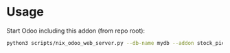 # Usage

Start Odoo including this addon (from repo root):

```bash
python3 scripts/nix_odoo_web_server.py --db-name mydb --addon stock_picking_quick
```
